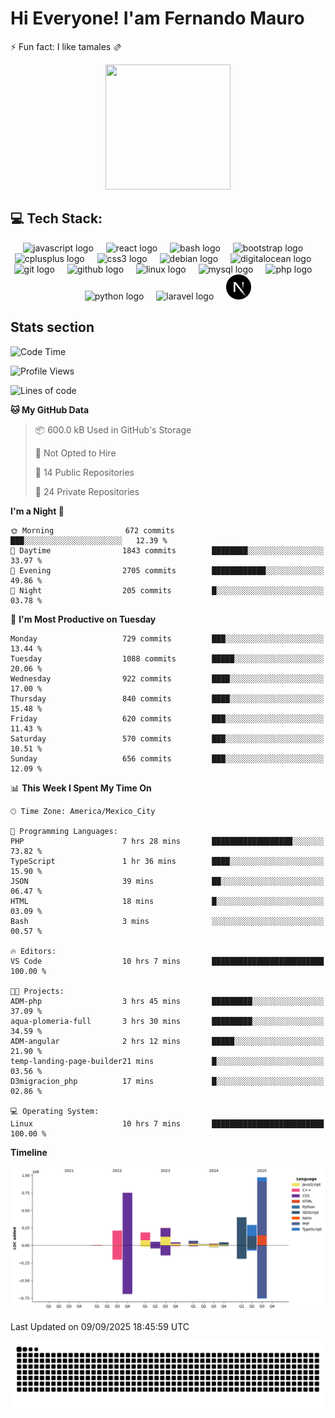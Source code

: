 <h1>Hi Everyone! I'am Fernando Mauro </h1>
<p>⚡ Fun fact: I like tamales 🫔</p>

<div align="center">
  <img height="200" width="200" src="https://c.tenor.com/D9bWSaEUuwoAAAAC/tenor.gif"  />
</div>

## 💻 Tech Stack:
<div align="center">
  <img src="https://cdn.jsdelivr.net/gh/devicons/devicon/icons/javascript/javascript-original.svg" height="40" width="40" alt="javascript logo"  />
  <img width="12" />
  <img src="https://cdn.jsdelivr.net/gh/devicons/devicon/icons/react/react-original.svg" height="40" width="40" alt="react logo"  />
  <img width="12" />
  <img src="https://cdn.jsdelivr.net/gh/devicons/devicon/icons/bash/bash-original.svg" height="40" width="40" alt="bash logo"  />
  <img width="12" />
  <img src="https://cdn.jsdelivr.net/gh/devicons/devicon/icons/bootstrap/bootstrap-original.svg" height="40" width="40" alt="bootstrap logo"  />
  <img width="12" />
  <img src="https://cdn.jsdelivr.net/gh/devicons/devicon/icons/cplusplus/cplusplus-original.svg" height="40" width="40" alt="cplusplus logo"  />
  <img width="12" />
  <img src="https://cdn.jsdelivr.net/gh/devicons/devicon/icons/css3/css3-original.svg" height="40" width="40" alt="css3 logo"  />
  <img width="12" />
  <img src="https://cdn.jsdelivr.net/gh/devicons/devicon/icons/debian/debian-original.svg" height="40" width="40" alt="debian logo"  />
  <img width="12" />
  <img src="https://cdn.jsdelivr.net/gh/devicons/devicon/icons/digitalocean/digitalocean-original.svg" height="40" width="40" alt="digitalocean logo"  />
  <img width="12" />
  <img src="https://cdn.jsdelivr.net/gh/devicons/devicon/icons/git/git-original.svg" height="40" width="40" alt="git logo"  />
  <img width="12" />
  <img src="https://cdn.jsdelivr.net/gh/devicons/devicon/icons/github/github-original.svg" height="40" width="40" alt="github logo"  />
  <img width="12" />
  <img src="https://cdn.jsdelivr.net/gh/devicons/devicon/icons/linux/linux-original.svg" height="40" width="40" alt="linux logo"  />
  <img width="12" />
  <img src="https://cdn.jsdelivr.net/gh/devicons/devicon/icons/mysql/mysql-original.svg" height="40" width="40" alt="mysql logo"  />
  <img width="12" />
  <img src="https://cdn.jsdelivr.net/gh/devicons/devicon/icons/php/php-original.svg" height="40" width="40" alt="php logo"  />
  <img width="12" />
  <img src="https://cdn.jsdelivr.net/gh/devicons/devicon/icons/python/python-original.svg" height="40" width="40" alt="python logo"  />
  <img width="12" />
  <img src="https://upload.wikimedia.org/wikipedia/commons/thumb/9/9a/Laravel.svg/50px-Laravel.svg.png" height="40" width="40" alt="laravel logo"  />
  <img width="12" />
  <img src="https://raw.githubusercontent.com/devicons/devicon/ca28c779441053191ff11710fe24a9e6c23690d6/icons/nextjs/nextjs-original.svg" height="40" width="40" alt="Next js logo"  />
</div>

## Stats section
<!--START_SECTION:waka-->
![Code Time](http://img.shields.io/badge/Code%20Time-1%2C490%20hrs%2049%20mins-blue)

![Profile Views](http://img.shields.io/badge/Profile%20Views-0-blue)

![Lines of code](https://img.shields.io/badge/From%20Hello%20World%20I%27ve%20Written-3.3%20million%20lines%20of%20code-blue)

**🐱 My GitHub Data** 

> 📦 600.0 kB Used in GitHub's Storage 
 > 
> 🚫 Not Opted to Hire
 > 
> 📜 14 Public Repositories 
 > 
> 🔑 24 Private Repositories 
 > 
**I'm a Night 🦉** 

```text
🌞 Morning                672 commits         ███░░░░░░░░░░░░░░░░░░░░░░   12.39 % 
🌆 Daytime                1843 commits        ████████░░░░░░░░░░░░░░░░░   33.97 % 
🌃 Evening                2705 commits        ████████████░░░░░░░░░░░░░   49.86 % 
🌙 Night                  205 commits         █░░░░░░░░░░░░░░░░░░░░░░░░   03.78 % 
```
📅 **I'm Most Productive on Tuesday** 

```text
Monday                   729 commits         ███░░░░░░░░░░░░░░░░░░░░░░   13.44 % 
Tuesday                  1088 commits        █████░░░░░░░░░░░░░░░░░░░░   20.06 % 
Wednesday                922 commits         ████░░░░░░░░░░░░░░░░░░░░░   17.00 % 
Thursday                 840 commits         ████░░░░░░░░░░░░░░░░░░░░░   15.48 % 
Friday                   620 commits         ███░░░░░░░░░░░░░░░░░░░░░░   11.43 % 
Saturday                 570 commits         ███░░░░░░░░░░░░░░░░░░░░░░   10.51 % 
Sunday                   656 commits         ███░░░░░░░░░░░░░░░░░░░░░░   12.09 % 
```


📊 **This Week I Spent My Time On** 

```text
🕑︎ Time Zone: America/Mexico_City

💬 Programming Languages: 
PHP                      7 hrs 28 mins       ██████████████████░░░░░░░   73.82 % 
TypeScript               1 hr 36 mins        ████░░░░░░░░░░░░░░░░░░░░░   15.90 % 
JSON                     39 mins             ██░░░░░░░░░░░░░░░░░░░░░░░   06.47 % 
HTML                     18 mins             █░░░░░░░░░░░░░░░░░░░░░░░░   03.09 % 
Bash                     3 mins              ░░░░░░░░░░░░░░░░░░░░░░░░░   00.57 % 

🔥 Editors: 
VS Code                  10 hrs 7 mins       █████████████████████████   100.00 % 

🐱‍💻 Projects: 
ADM-php                  3 hrs 45 mins       █████████░░░░░░░░░░░░░░░░   37.09 % 
aqua-plomeria-full       3 hrs 30 mins       █████████░░░░░░░░░░░░░░░░   34.59 % 
ADM-angular              2 hrs 12 mins       █████░░░░░░░░░░░░░░░░░░░░   21.90 % 
temp-landing-page-builder21 mins             █░░░░░░░░░░░░░░░░░░░░░░░░   03.56 % 
D3migracion_php          17 mins             █░░░░░░░░░░░░░░░░░░░░░░░░   02.86 % 

💻 Operating System: 
Linux                    10 hrs 7 mins       █████████████████████████   100.00 % 
```

**Timeline**

![Lines of Code chart](https://raw.githubusercontent.com/Fernando-Mauro/Fernando-Mauro/master/assets/bar_graph.png)


 Last Updated on 09/09/2025 18:45:59 UTC
<!--END_SECTION:waka-->

<img src="https://raw.githubusercontent.com/fernando-mauro/fernando-mauro/output/snake.svg" alt="Snake animation" />
